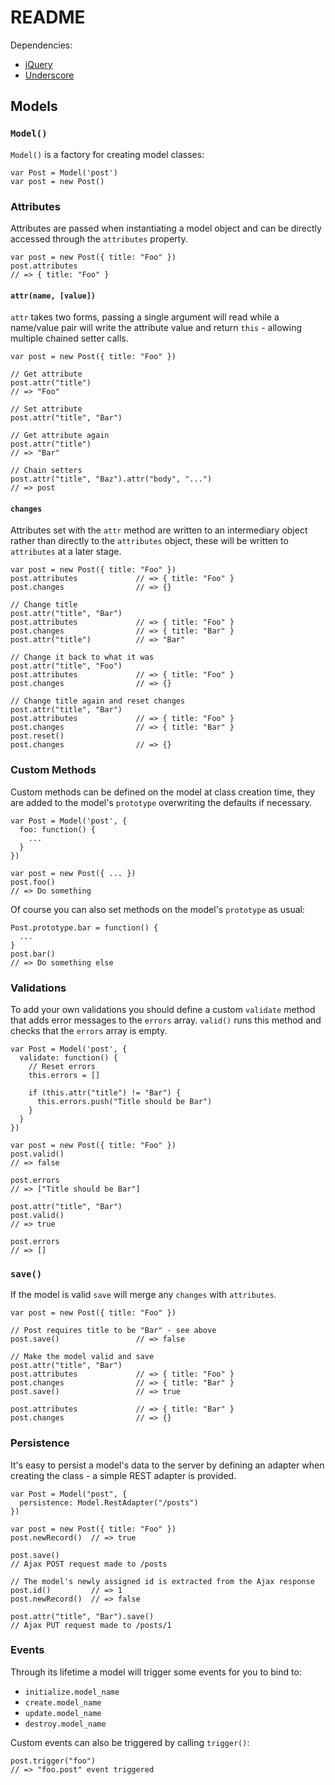 # README

Dependencies:

 * [jQuery](http://jquery.com/)
 * [Underscore](http://documentcloud.github.com/underscore/)

## Models

### `Model()`

`Model()` is a factory for creating model classes:

    var Post = Model('post')
    var post = new Post()

### Attributes

Attributes are passed when instantiating a model object and can be directly accessed through the `attributes` property.

    var post = new Post({ title: "Foo" })
    post.attributes
    // => { title: "Foo" }

#### `attr(name, [value])`

`attr` takes two forms, passing a single argument will read while a name/value pair will write the attribute value and return `this` - allowing multiple chained setter calls.

    var post = new Post({ title: "Foo" })

    // Get attribute
    post.attr("title")
    // => "Foo"

    // Set attribute
    post.attr("title", "Bar")

    // Get attribute again
    post.attr("title")
    // => "Bar"

    // Chain setters
    post.attr("title", "Baz").attr("body", "...")
    // => post

#### `changes`

Attributes set with the `attr` method are written to an intermediary object rather than directly to the `attributes` object, these will be written to `attributes` at a later stage.

    var post = new Post({ title: "Foo" })
    post.attributes             // => { title: "Foo" }
    post.changes                // => {}

    // Change title
    post.attr("title", "Bar")
    post.attributes             // => { title: "Foo" }
    post.changes                // => { title: "Bar" }
    post.attr("title")          // => "Bar"

    // Change it back to what it was
    post.attr("title", "Foo")
    post.attributes             // => { title: "Foo" }
    post.changes                // => {}

    // Change title again and reset changes
    post.attr("title", "Bar")
    post.attributes             // => { title: "Foo" }
    post.changes                // => { title: "Bar" }
    post.reset()
    post.changes                // => {}

### Custom Methods

Custom methods can be defined on the model at class creation time, they are added to the model's `prototype` overwriting the defaults if necessary.

    var Post = Model('post', {
      foo: function() {
        ...
      }
    })

    var post = new Post({ ... })
    post.foo()
    // => Do something

Of course you can also set methods on the model's `prototype` as usual:

    Post.prototype.bar = function() {
      ...
    }
    post.bar()
    // => Do something else

### Validations

To add your own validations you should define a custom `validate` method that adds error messages to the `errors` array. `valid()` runs this method and checks that the `errors` array is empty.

    var Post = Model('post', {
      validate: function() {
        // Reset errors
        this.errors = []

        if (this.attr("title") != "Bar") {
          this.errors.push("Title should be Bar")
        }
      }
    })

    var post = new Post({ title: "Foo" })
    post.valid()
    // => false

    post.errors
    // => ["Title should be Bar"]

    post.attr("title", "Bar")
    post.valid()
    // => true

    post.errors
    // => []

### `save()`

If the model is valid `save` will merge any `changes` with `attributes`.

    var post = new Post({ title: "Foo" })

    // Post requires title to be "Bar" - see above
    post.save()                 // => false

    // Make the model valid and save
    post.attr("title", "Bar")
    post.attributes             // => { title: "Foo" }
    post.changes                // => { title: "Bar" }
    post.save()                 // => true

    post.attributes             // => { title: "Bar" }
    post.changes                // => {}

### Persistence

It's easy to persist a model's data to the server by defining an adapter when creating the class - a simple REST adapter is provided.

    var Post = Model("post", {
      persistence: Model.RestAdapter("/posts")
    })

    var post = new Post({ title: "Foo" })
    post.newRecord()  // => true

    post.save()
    // Ajax POST request made to /posts

    // The model's newly assigned id is extracted from the Ajax response
    post.id()         // => 1
    post.newRecord()  // => false

    post.attr("title", "Bar").save()
    // Ajax PUT request made to /posts/1

### Events

Through its lifetime a model will trigger some events for you to bind to:

 * `initialize.model_name`
 * `create.model_name`
 * `update.model_name`
 * `destroy.model_name`

Custom events can also be triggered by calling `trigger()`:

    post.trigger("foo")
    // => "foo.post" event triggered
